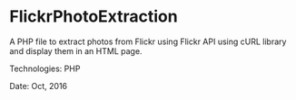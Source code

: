 # FlickrPhotoExtraction
A PHP file to extract photos from Flickr using Flickr API using cURL library and display them in an HTML page.

Technologies: PHP

Date: Oct, 2016
